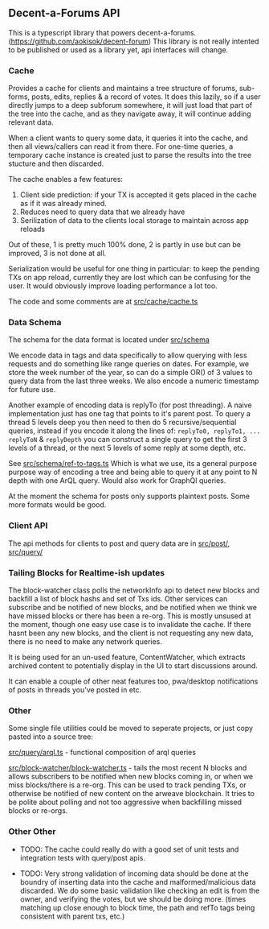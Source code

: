 
## Decent-a-Forums API 

This is a typescript library that powers decent-a-forums. (https://github.com/aokisok/decent-forum) This library is not really intented to be published or used as a library yet, api interfaces will change. 

### Cache 

Provides a cache for clients and maintains a tree structure of forums, sub-forms, posts, edits, replies & a record of votes. It does this lazily, so if a user directly jumps to a deep subforum somewhere, it will just load that part of the tree into the cache, and as they navigate away, it will continue adding relevant data. 

When a client wants to query some data, it queries it into the cache, and then all views/callers can read 
it from there. For one-time queries, a temporary cache instance is created just to parse the results into the tree stucture and then discarded. 

The cache enables a few features:

1. Client side prediction: if your TX is accepted it gets placed in the cache as if it was already mined.
2. Reduces need to query data that we already have
3. Serilization of data to the clients local storage to maintain across app reloads

Out of these, 1 is pretty much 100% done, 2 is partly in use but can be improved, 3 is not done at all.

Serialization would be useful for one thing in particular: to keep the pending TXs on app reload, currently they are lost which can be confusing for the user. It would obviously improve loading performance a lot too. 

The code and some comments are at [src/cache/cache.ts](src/cache/cache.ts) 

### Data Schema 

The schema for the data format is located under [src/schema](src/schema) 

We encode data in tags and data specifically to allow querying with less requests and do something like range queries on dates. For example, we store the week number of the year, so can do a simple OR() of 3 values to query
data from the last three weeks. We also encode a numeric timestamp for future use. 

Another example of encoding data is replyTo (for post threading). A naive implementation just has one tag that points to it's parent post. To query a thread 5 levels deep you then need to then do 5 recursive/sequential queries, instead if you encode it along the lines of: `replyTo0, replyTo1, ... replyToN` & `replyDepth` you can construct a single query to get the first 3 levels of a thread, or the next 5 levels of some reply at some depth, etc. 

See [src/schema/ref-to-tags.ts](src/schema/ref-to-tags.ts) Which is what we use, its a general purpose purpose way
of encoding a tree and being able to query it at any point to N depth with one ArQL query. Would also work for GraphQl queries. 


At the moment the schema for posts only supports plaintext posts. Some more formats would be good.

### Client API

The api methods for clients to post and query data are in [src/post/](src/post/), [src/query/](src/query/) 


### Tailing Blocks for Realtime-ish updates

The block-watcher class polls the networkInfo api to detect new blocks and backfill a list of block hashs and 
set of Txs ids. Other services can subscribe and be notified of new blocks, and be notified when we think we have
missed blocks or there has been a re-org. This is mostly unsused at the moment, though one easy use case is to invalidate the cache. If there hasnt been any new blocks, and the client is not requesting any new data, there
is no need to make any network queries. 

It is being used for an un-used feature, ContentWatcher, which extracts archived content to potentially display in 
the UI to start discussions around.

It can enable a couple of other neat features too, pwa/desktop notifications of posts in threads you've posted in etc. 


### Other

Some single file utilities could be moved to seperate projects, or just copy pasted into a source tree:

[src/query/arql.ts](src/query/arql.ts) - functional composition of arql queries

[src/block-watcher/block-watcher.ts](src/block-watcher/block-watcher.ts) - tails the most recent N blocks and allows subscribers to be notified when new blocks coming in, or when we miss blocks/there is a re-org. This can be used to track pending TXs, or otherwise be notified of new content on the arweave blockchain. It tries to be polite about polling and not too aggressive when backfilling missed blocks or re-orgs. 

### Other Other

- TODO: The cache could really do with a good set of unit tests and integration tests 
        with query/post apis.  

- TODO: Very strong validation of incoming data should be done at the boundry 
  of inserting data into the cache and malformed/malicious data discarded. We do 
  some basic validation like checking an edit is from the owner, and verifying the
  votes, but we should be doing more. (times matching up close enough to block time, 
  the path and refTo tags being consistent with parent txs, etc.) 





